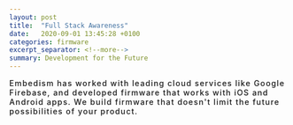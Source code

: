 ```yaml
---
layout: post
title:  "Full Stack Awareness"
date:   2020-09-01 13:45:28 +0100
categories: firmware
excerpt_separator: <!--more-->
summary: Development for the Future
---
```

<p style="font-weight: 500; letter-spacing: 0.1em; text-transform: none;">Embedism has worked with leading cloud services like Google Firebase, and developed firmware that works with iOS and Android apps. We build firmware that doesn't limit the future possibilities of your product.</p>
<!--more-->